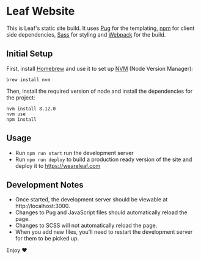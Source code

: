 # Leaf Website
This is Leaf's static site build. It uses [Pug](https://pugjs.org/api/getting-started.html) for the templating, [npm](https://www.npmjs.com/) for client side dependencies, [Sass](https://sass-lang.com/) for styling and [Webpack](https://webpack.js.org) for the build.

## Initial Setup
First, install [Homebrew](https://brew.sh) and use it to set up [NVM](https://github.com/creationix/nvm) (Node Version Manager):

```
brew install nvm
```

Then, install the required version of node and install the dependencies for the project:

```
nvm install 8.12.0
nvm use
npm install
```

## Usage
- Run `npm run start` run the development server
- Run `npm run deploy` to build a production ready version of the site and deploy it to https://weareleaf.com

## Development Notes
- Once started, the development server should be viewable at http://localhost:3000.
- Changes to Pug and JavaScript files should automatically reload the page.
- Changes to SCSS will not automatically reload the page.
- When you add new files, you'll need to restart the development server for them to be picked up.

Enjoy ❤️
